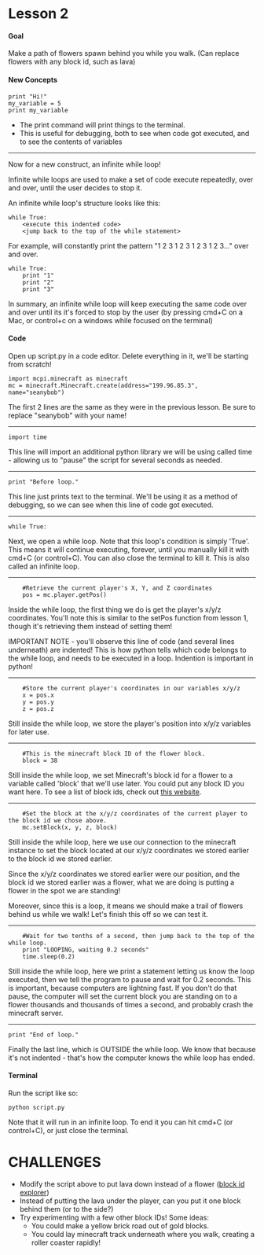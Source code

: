 # Lesson 2

#### Goal
Make a path of flowers spawn behind you while you walk. (Can replace flowers with any block id, such as lava)

#### New Concepts

```
print "Hi!"
my_variable = 5
print my_variable
```

- The print command will print things to the terminal.
- This is useful for debugging, both to see when code got executed, and to see the contents of variables

-----------------

Now for a new construct, an infinite while loop!

Infinite while loops are used to make a set of code execute repeatedly, over and over, until the user decides to stop it.

An infinite while loop's structure looks like this:

```
while True:
    <execute this indented code>
    <jump back to the top of the while statement>
```

For example, will constantly print the pattern "1 2 3 1 2 3 1 2 3 1 2 3..." over and over.

```
while True:
    print "1"
    print "2"
    print "3"
```

In summary, an infinite while loop will keep executing the same code over and over until its it's forced to stop by the user (by pressing cmd+C on a Mac, or control+c on a windows while focused on the terminal)

#### Code
Open up script.py in a code editor. Delete everything in it, we'll be starting from scratch!

```
import mcpi.minecraft as minecraft
mc = minecraft.Minecraft.create(address="199.96.85.3", name="seanybob")
```
The first 2 lines are the same as they were in the previous lesson. Be sure to replace "seanybob" with your name!

-----------------

```
import time
```
This line will import an additional python library we will be using called time - allowing us to "pause" the script for several seconds as needed.

-----------------

```
print "Before loop."
```
This line just prints text to the terminal. We'll be using it as a method of debugging, so we can see when this line of code got executed.

-----------------

```
while True:
```
Next, we open a while loop. Note that this loop's condition is simply 'True'. This means it will continue executing, forever, until you manually kill it with cmd+C (or control+C). You can also close the terminal to kill it. This is also called an infinite loop.

-----------------

```
    #Retrieve the current player's X, Y, and Z coordinates
    pos = mc.player.getPos()
```
Inside the while loop, the first thing we do is get the player's x/y/z coordinates. You'll note this is similar to the setPos function from lesson 1, though it's retrieving them instead of setting them!

IMPORTANT NOTE - you'll observe this line of code (and several lines underneath) are indented! This is how python tells which code belongs to the while loop, and needs to be executed in a loop. Indention is important in python!

-----------------

```
    #Store the current player's coordinates in our variables x/y/z
    x = pos.x
    y = pos.y
    z = pos.z
```
Still inside the while loop, we store the player's position into x/y/z variables for later use.

-----------------

```
    #This is the minecraft block ID of the flower block.
    block = 38
```
Still inside the while loop, we set Minecraft's block id for a flower to a variable called 'block' that we'll use later. You could put any block ID you want here. To see a list of block ids, check out [this website](http://minecraft-ids.grahamedgecombe.com/).

-----------------

```
    #Set the block at the x/y/z coordinates of the current player to the block id we chose above.
    mc.setBlock(x, y, z, block)
```
Still inside the while loop, here we use our connection to the minecraft instance to set the block located at our x/y/z coordinates we stored earlier to the block id we stored earlier.

Since the x/y/z coordinates we stored earlier were our position, and the block id we stored earlier was a flower, what we are doing is putting a flower in the spot we are standing!

Moreover, since this is a loop, it means we should make a trail of flowers behind us while we walk! Let's finish this off so we can test it.

-----------------

```
    #Wait for two tenths of a second, then jump back to the top of the while loop.
    print "LOOPING, waiting 0.2 seconds"
    time.sleep(0.2)
```
Still inside the while loop, here we print a statement letting us know the loop executed, then we tell the program to pause and wait for 0.2 seconds. This is important, because computers are lightning fast. If you don't do that pause, the computer will set the current block you are standing on to a flower thousands and thousands of times a second, and probably crash the minecraft server.

-----------------

```
print "End of loop."
```
Finally the last line, which is OUTSIDE the while loop. We know that because it's not indented - that's how the computer knows the while loop has ended.


#### Terminal

Run the script like so:
```
python script.py
```

Note that it will run in an infinite loop. To end it you can hit cmd+C (or control+C), or just close the terminal.


# CHALLENGES

- Modify the script above to put lava down instead of a flower ([block id explorer](http://minecraft-ids.grahamedgecombe.com/))
- Instead of putting the lava under the player, can you put it one block behind them (or to the side?)
- Try experimenting with a few other block IDs! Some ideas:
    - You could make a yellow brick road out of gold blocks.
    - You could lay minecraft track underneath where you walk, creating a roller coaster rapidly!
    
    
